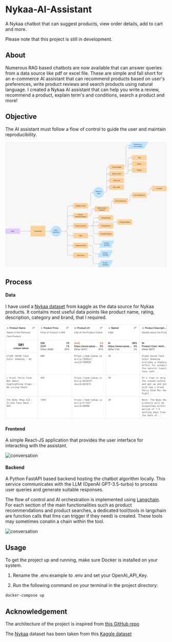 # Nykaa-AI-Assistant
A Nykaa chatbot that can suggest products, view order details, add to cart and more.

Please note that this project is still in development.

## About

Numerous RAG based chatbots are now available that can answer queries from a data source like pdf or excel file. These are simple and fall short for an e-commerce AI assistant that can recommend products based on user's preferences, write product reviews and search products using natural language. I created a Nykaa AI assistant that can help you write a review, recommend a product, explain term's and conditions, search a product and more!

## Objective

The AI assistant must follow a flow of control to guide the user and maintain reproducibility.

![Objective](imgs/objective.jpeg?raw=true)

## Process

#### Data

I have used a [Nykaa dataset](https://www.kaggle.com/datasets/susant4learning/nykaacosmeticsproductsreview2021/code) from kaggle as the data source for Nykaa products. It contains most useful data points like product name, rating, description, category and brand, that I required.

![Data](imgs/Data_example.png?raw=true)

#### Frontend

A simple React-JS application that provides the user interface for interacting with the assistant.

![conversation](imgs/conversation-2.png?raw=true)

#### Backend

A Python FastAPI based backend hosting the chatbot algorithm locally. This service communicates with the LLM (OpenAI GPT-3.5-turbo) to process user queries and generate suitable responses. 


The flow of control and AI orchestration is implemented using [Langchain](https://www.langchain.com). For each section of the main functionalities such as product recommendations and product searches, a dedicated tool(tools in langchain are function calls that llms can trigger if they need) is created. These tools may sometimes conatin a chain within the tool.

![conversation](imgs/conversation-1.png?raw=true)

## Usage

To get the project up and running, make sure Docker is installed on your system.

1. Rename the .env.example to .env and set your OpenAI_API_Key.

2. Run the following command on your terminal in the project directory:

```bash
docker-compose up
```

## Acknowledgement

The architecture of the project is inspired from [this GitHub repo](https://github.com/Coding-Crashkurse/Langchain-Production-Project/tree/main)

The [Nykaa](https://www.nykaa.com) dataset has been taken from this [Kaggle dataset](https://www.kaggle.com/datasets/susant4learning/nykaacosmeticsproductsreview2021/code)
